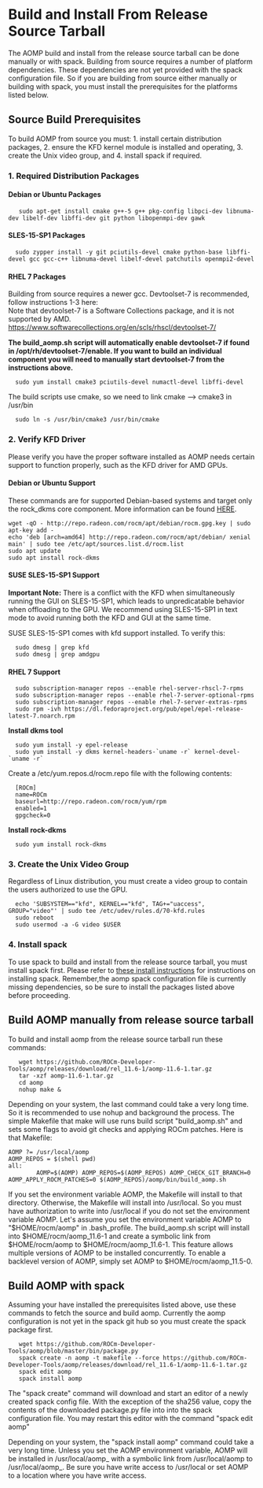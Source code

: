 # Build and Install From Release Source Tarball

The AOMP build and install from the release source tarball can be done manually or with spack.
Building from source requires a number of platform dependencies.
These dependencies are not yet provided with the spack configuration file.
So if you are building from source either manually or building with spack, you must install the prerequisites for the platforms listed below.

## Source Build Prerequisites

To build AOMP from source you must: 1. install certain distribution packages, 2. ensure the KFD kernel module is installed and operating, 3. create the Unix video group, and 4. install spack if required.

### 1. Required Distribution Packages

#### Debian or Ubuntu Packages

```
   sudo apt-get install cmake g++-5 g++ pkg-config libpci-dev libnuma-dev libelf-dev libffi-dev git python libopenmpi-dev gawk
```
#### SLES-15-SP1 Packages

```
  sudo zypper install -y git pciutils-devel cmake python-base libffi-devel gcc gcc-c++ libnuma-devel libelf-devel patchutils openmpi2-devel
```
#### RHEL 7  Packages
Building from source requires a newer gcc. Devtoolset-7 is recommended, follow instructions 1-3 here:<br>
Note that devtoolset-7 is a Software Collections package, and it is not supported by AMD.
https://www.softwarecollections.org/en/scls/rhscl/devtoolset-7/<br>

<b>The build_aomp.sh script will automatically enable devtoolset-7 if found in /opt/rh/devtoolset-7/enable. If you want to build an individual component you will need to manually start devtoolset-7 from the instructions above.</b><br>

```
  sudo yum install cmake3 pciutils-devel numactl-devel libffi-devel
```
The build scripts use cmake, so we need to link cmake --> cmake3 in /usr/bin
```
  sudo ln -s /usr/bin/cmake3 /usr/bin/cmake
```

### 2. Verify KFD Driver

Please verify you have the proper software installed as AOMP needs certain support to function properly, such as the KFD driver for AMD GPUs.

#### Debian or Ubuntu Support
These commands are for supported Debian-based systems and target only the rock_dkms core component. More information can be found [HERE](https://rocm.github.io/ROCmInstall.html#ubuntu-support---installing-from-a-debian-repository).
```
wget -qO - http://repo.radeon.com/rocm/apt/debian/rocm.gpg.key | sudo apt-key add -
echo 'deb [arch=amd64] http://repo.radeon.com/rocm/apt/debian/ xenial main' | sudo tee /etc/apt/sources.list.d/rocm.list
sudo apt update
sudo apt install rock-dkms
```

#### SUSE SLES-15-SP1 Support
<b>Important Note:</b>
There is a conflict with the KFD when simultaneously running the GUI on SLES-15-SP1, which leads to unpredicatable behavior when offloading to the GPU. We recommend using SLES-15-SP1 in text mode to avoid running both the KFD and GUI at the same time.

SUSE SLES-15-SP1 comes with kfd support installed. To verify this:
```
  sudo dmesg | grep kfd
  sudo dmesg | grep amdgpu
```

#### RHEL 7 Support
```
  sudo subscription-manager repos --enable rhel-server-rhscl-7-rpms
  sudo subscription-manager repos --enable rhel-7-server-optional-rpms
  sudo subscription-manager repos --enable rhel-7-server-extras-rpms
  sudo rpm -ivh https://dl.fedoraproject.org/pub/epel/epel-release-latest-7.noarch.rpm
```
<b>Install dkms tool</b>
```
  sudo yum install -y epel-release
  sudo yum install -y dkms kernel-headers-`uname -r` kernel-devel-`uname -r`
```
Create a /etc/yum.repos.d/rocm.repo file with the following contents:
```
  [ROCm]
  name=ROCm
  baseurl=http://repo.radeon.com/rocm/yum/rpm
  enabled=1
  gpgcheck=0
```
<b>Install rock-dkms</b>
```
  sudo yum install rock-dkms
```
### 3. Create the Unix Video Group
Regardless of Linux distribution, you must create a video group to contain the users authorized to use the GPU. 
```
  echo 'SUBSYSTEM=="kfd", KERNEL=="kfd", TAG+="uaccess", GROUP="video"' | sudo tee /etc/udev/rules.d/70-kfd.rules
  sudo reboot
  sudo usermod -a -G video $USER
```
### 4. Install spack
To use spack to build and install from the release source tarball, you must install spack first.
Please refer to
[these install instructions](https://spack.readthedocs.io/en/latest/getting_started.html#installation) for instructions on installing spack.
Remember,the aomp spack configuration file is currently missing dependencies, so be sure to install the packages listed above before proceeding.

## Build AOMP manually from release source tarball

To build and install aomp from the release source tarball run these commands:

```
   wget https://github.com/ROCm-Developer-Tools/aomp/releases/download/rel_11.6-1/aomp-11.6-1.tar.gz
   tar -xzf aomp-11.6-1.tar.gz
   cd aomp
   nohup make &
```
Depending on your system, the last command could take a very long time.  So it is recommended to use nohup and background the process.  The simple Makefile that make will use runs build script "build_aomp.sh" and sets some flags to avoid git checks and applying ROCm patches. Here is that Makefile:
```
AOMP ?= /usr/local/aomp
AOMP_REPOS = $(shell pwd)
all:
        AOMP=$(AOMP) AOMP_REPOS=$(AOMP_REPOS) AOMP_CHECK_GIT_BRANCH=0 AOMP_APPLY_ROCM_PATCHES=0 $(AOMP_REPOS)/aomp/bin/build_aomp.sh
```
If you set the environment variable AOMP, the Makefile will install to that directory.
Otherwise, the Makefile will install into /usr/local.
So you must have authorization to write into /usr/local if you do not set the environment variable AOMP.
Let's assume you set the environment variable AOMP to "$HOME/rocm/aomp" in .bash_profile.
The build_aomp.sh script will install into $HOME/rocm/aomp_11.6-1 and create a symbolic link from $HOME/rocm/aomp to $HOME/rocm/aomp_11.6-1.
This feature allows multiple versions of AOMP to be installed concurrently.
To enable a backlevel version of AOMP, simply set AOMP to $HOME/rocm/aomp_11.5-0.

## Build AOMP with spack

Assuming your have installed the prerequisites listed above, use these commands to fetch the source and build aomp. 
Currently the aomp configuration is not yet in the spack git hub so you must create the spack package first. 

```
   wget https://github.com/ROCm-Developer-Tools/aomp/blob/master/bin/package.py
   spack create -n aomp -t makefile --force https://github.com/ROCm-Developer-Tools/aomp/releases/download/rel_11.6-1/aomp-11.6-1.tar.gz
   spack edit aomp
   spack install aomp
```
The "spack create" command will download and start an editor of a newly created spack config file.
With the exception of the sha256 value, copy the contents of the downloaded package.py file into
into the spack configuration file. You may restart this editor with the command "spack edit aomp"

Depending on your system, the "spack install aomp" command could take a very long time.
Unless you set the AOMP environment variable, AOMP will be installed in /usr/local/aomp_<RELEASE> with a symbolic link from /usr/local/aomp to /usr/local/aomp_<RELEASE>.
Be sure you have write access to /usr/local or set AOMP to a location where you have write access.
